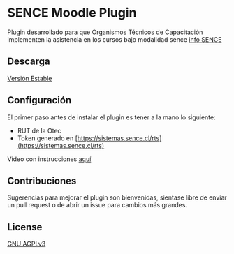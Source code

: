 # SENCE Moodle Plugin
Plugin desarrollado para que Organismos Técnicos de Capacitación implementen la asistencia en los cursos bajo modalidad sence [info SENCE](https://sence.gob.cl/organismos/control-e-learning-otec)

## Descarga
[Versión Estable](#)

## Configuración
El primer paso antes de instalar el plugin es tener a la mano lo siguiente:
* RUT de la Otec
* Token generado en [https://sistemas.sence.cl/rts](https://sistemas.sence.cl/rts)

Video con instrucciones [aquí](https://youtube.com)

## Contribuciones
Sugerencias para mejorar el plugin son bienvenidas, sientase libre de enviar un pull request o de abrir un issue para cambios más grandes.

## License
[GNU AGPLv3](https://choosealicense.com/licenses/agpl-3.0/)